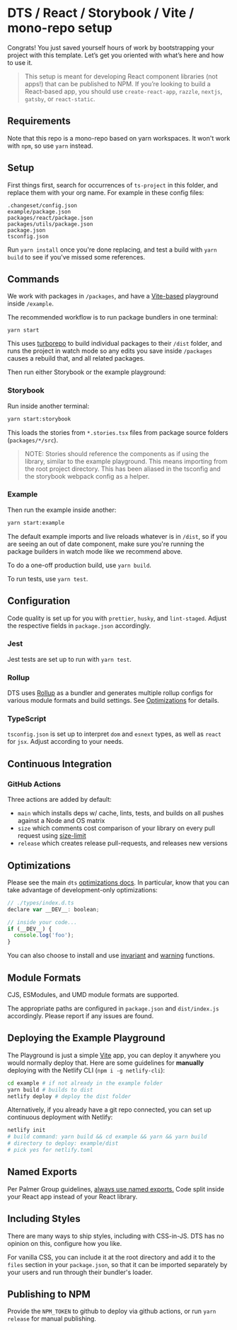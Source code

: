 # DTS / React / Storybook / Vite / mono-repo setup

Congrats! You just saved yourself hours of work by bootstrapping your project with this template. Let’s get you oriented with what’s here and how to use it.

> This setup is meant for developing React component libraries (not apps!) that can be published to NPM. If you’re looking to build a React-based app, you should use `create-react-app`, `razzle`, `nextjs`, `gatsby`, or `react-static`.

## Requirements

Note that this repo is a mono-repo based on yarn workspaces. It won't work with `npm`, so use `yarn` instead.

## Setup

First things first, search for occurrences of `ts-project` in this folder, and replace them with your org name. For example in these config files:

```
.changeset/config.json
example/package.json
packages/react/package.json
packages/utils/package.json
package.json
tsconfig.json
```

Run `yarn install` once you're done replacing, and test a build with `yarn build` to see if you've missed some references.

## Commands

We work with packages in `/packages`, and have a [Vite-based](https://vitejs.dev) playground inside `/example`.

The recommended workflow is to run package bundlers in one terminal:

```shell
yarn start
```

This uses [turborepo](https://www.npmjs.com/package/turbo) to build individual packages to their `/dist` folder, and runs the project in watch mode so any edits you save inside `/packages` causes a rebuild that, and all related packages.

Then run either Storybook or the example playground:

### Storybook

Run inside another terminal:

```bash
yarn start:storybook
```

This loads the stories from `*.stories.tsx` files from package source folders (`packages/*/src`).

> NOTE: Stories should reference the components as if using the library, similar to the example playground. This means importing from the root project directory. This has been aliased in the tsconfig and the storybook webpack config as a helper.

### Example

Then run the example inside another:

```bash
yarn start:example
```

The default example imports and live reloads whatever is in `/dist`, so if you are seeing an out of date component, make sure you're running the package builders in watch mode like we recommend above.

To do a one-off production build, use `yarn build`.

To run tests, use `yarn test`.

## Configuration

Code quality is set up for you with `prettier`, `husky`, and `lint-staged`. Adjust the respective fields in `package.json` accordingly.

### Jest

Jest tests are set up to run with `yarn test`.

### Rollup

DTS uses [Rollup](https://rollupjs.org) as a bundler and generates multiple rollup configs for various module formats and build settings. See [Optimizations](#optimizations) for details.

### TypeScript

`tsconfig.json` is set up to interpret `dom` and `esnext` types, as well as `react` for `jsx`. Adjust according to your needs.

## Continuous Integration

### GitHub Actions

Three actions are added by default:

- `main` which installs deps w/ cache, lints, tests, and builds on all pushes against a Node and OS matrix
- `size` which comments cost comparison of your library on every pull request using [size-limit](https://github.com/ai/size-limit)
- `release` which creates release pull-requests, and releases new versions

## Optimizations

Please see the main `dts` [optimizations docs](https://github.com/weiran-zsd/dts-cli#optimizations). In particular, know that you can take advantage of development-only optimizations:

```js
// ./types/index.d.ts
declare var __DEV__: boolean;

// inside your code...
if (__DEV__) {
  console.log('foo');
}
```

You can also choose to install and use [invariant](https://github.com/weiran-zsd/dts-cli#invariant) and [warning](https://github.com/weiran-zsd/dts-cli#warning) functions.

## Module Formats

CJS, ESModules, and UMD module formats are supported.

The appropriate paths are configured in `package.json` and `dist/index.js` accordingly. Please report if any issues are found.

## Deploying the Example Playground

The Playground is just a simple [Vite](https://vitejs.dev) app, you can deploy it anywhere you would normally deploy that. Here are some guidelines for **manually** deploying with the Netlify CLI (`npm i -g netlify-cli`):

```bash
cd example # if not already in the example folder
yarn build # builds to dist
netlify deploy # deploy the dist folder
```

Alternatively, if you already have a git repo connected, you can set up continuous deployment with Netlify:

```bash
netlify init
# build command: yarn build && cd example && yarn && yarn build
# directory to deploy: example/dist
# pick yes for netlify.toml
```

## Named Exports

Per Palmer Group guidelines, [always use named exports.](https://github.com/palmerhq/typescript#exports) Code split inside your React app instead of your React library.

## Including Styles

There are many ways to ship styles, including with CSS-in-JS. DTS has no opinion on this, configure how you like.

For vanilla CSS, you can include it at the root directory and add it to the `files` section in your `package.json`, so that it can be imported separately by your users and run through their bundler's loader.

## Publishing to NPM

Provide the `NPM_TOKEN` to github to deploy via github actions, or run `yarn release` for manual publishing.
